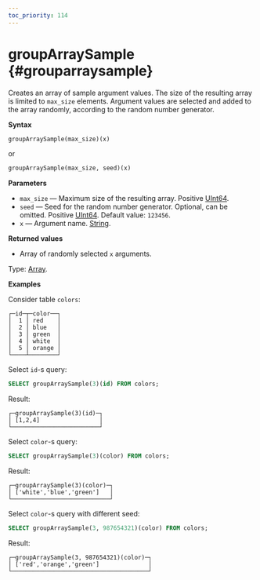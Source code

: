 ```yaml
---
toc_priority: 114
---
```


# groupArraySample {#grouparraysample}

Creates an array of sample argument values. The size of the resulting array is limited to `max_size` elements. Argument values are selected and added to the array randomly, according to the random number generator. 

**Syntax**

``` sql
groupArraySample(max_size)(x)
```
or
``` sql
groupArraySample(max_size, seed)(x)
```

**Parameters**

-   `max_size` — Maximum size of the resulting array. Positive [UInt64](../../data-types/int-uint.md).
-   `seed` — Seed for the random number generator. Optional, can be omitted. Positive [UInt64](../../data-types/int-uint.md). Default value: `123456`.
-   `x` — Argument name. [String](../../data-types/string.md).

**Returned values**

-   Array of randomly selected `x` arguments.

Type: [Array](../../data-types/array.md).

**Examples**

Consider table `colors`:

``` text
┌─id─┬─color──┐
│  1 │ red    │
│  2 │ blue   │
│  3 │ green  │
│  4 │ white  │
│  5 │ orange │
└────┴────────┘
```

Select `id`-s query:

``` sql
SELECT groupArraySample(3)(id) FROM colors;
```

Result:

``` text
┌─groupArraySample(3)(id)─┐
│ [1,2,4]                 │
└─────────────────────────┘
```

Select `color`-s query:

``` sql
SELECT groupArraySample(3)(color) FROM colors;
```

Result:

```text
┌─groupArraySample(3)(color)─┐
│ ['white','blue','green']   │
└────────────────────────────┘
```

Select `color`-s query with different seed:

``` sql
SELECT groupArraySample(3, 987654321)(color) FROM colors;
```

Result:

```text
┌─groupArraySample(3, 987654321)(color)─┐
│ ['red','orange','green']              │
└───────────────────────────────────────┘
```
